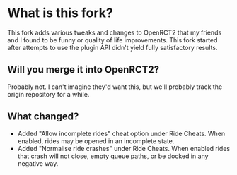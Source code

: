 # What is this fork?
This fork adds various tweaks and changes to OpenRCT2 that my friends and I found to be funny or quality of life improvements. This fork started after attempts to use the plugin API didn't yield fully satisfactory results.

## Will you merge it into OpenRCT2?
Probably not. I can't imagine they'd want this, but we'll probably track the origin repository for a while.

## What changed?

+ Added "Allow incomplete rides" cheat option under Ride Cheats. When enabled, rides may be opened in an incomplete state.
+ Added "Normalise ride crashes" under Ride Cheats. When enabled rides that crash will not close, empty queue paths, or be docked in any negative way.